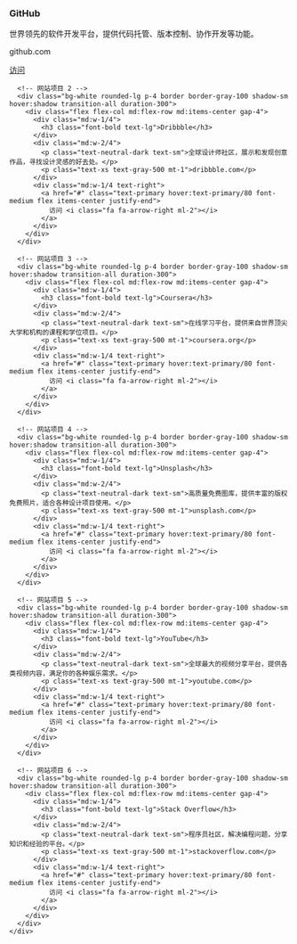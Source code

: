 <!DOCTYPE html>
<html lang="zh-CN">
<head>
  <meta charset="UTF-8">
  <meta name="viewport" content="width=device-width, initial-scale=1.0">
  <title>网站推荐</title>
  <script src="https://cdn.tailwindcss.com"></script>
  <link href="https://cdnjs.cloudflare.com/ajax/libs/font-awesome/6.7.2/css/all.min.css" rel="stylesheet">
  <script>
    tailwind.config = {
      theme: {
        extend: {
          colors: {
            primary: '#165DFF',
          },
        },
      }
    }
  </script>
</head>
<body class="font-inter bg-white min-h-screen">
  <main class="container mx-auto px-4 py-8 max-w-3xl">
    <!-- 网站列表 -->
    <div class="space-y-6">
      <!-- 网站项目 1 -->
      <div class="bg-white rounded-lg p-4 border border-gray-100 shadow-sm hover:shadow transition-all duration-300">
        <div class="flex flex-col md:flex-row md:items-center gap-4">
          <div class="md:w-1/4">
            <h3 class="font-bold text-lg">GitHub</h3>
          </div>
          <div class="md:w-2/4">
            <p class="text-neutral-dark text-sm">世界领先的软件开发平台，提供代码托管、版本控制、协作开发等功能。</p>
            <p class="text-xs text-gray-500 mt-1">github.com</p>
          </div>
          <div class="md:w-1/4 text-right">
            <a href="#" class="text-primary hover:text-primary/80 font-medium flex items-center justify-end">
              访问 <i class="fa fa-arrow-right ml-2"></i>
            </a>
          </div>
        </div>
      </div>

      <!-- 网站项目 2 -->
      <div class="bg-white rounded-lg p-4 border border-gray-100 shadow-sm hover:shadow transition-all duration-300">
        <div class="flex flex-col md:flex-row md:items-center gap-4">
          <div class="md:w-1/4">
            <h3 class="font-bold text-lg">Dribbble</h3>
          </div>
          <div class="md:w-2/4">
            <p class="text-neutral-dark text-sm">全球设计师社区，展示和发现创意作品，寻找设计灵感的好去处。</p>
            <p class="text-xs text-gray-500 mt-1">dribbble.com</p>
          </div>
          <div class="md:w-1/4 text-right">
            <a href="#" class="text-primary hover:text-primary/80 font-medium flex items-center justify-end">
              访问 <i class="fa fa-arrow-right ml-2"></i>
            </a>
          </div>
        </div>
      </div>

      <!-- 网站项目 3 -->
      <div class="bg-white rounded-lg p-4 border border-gray-100 shadow-sm hover:shadow transition-all duration-300">
        <div class="flex flex-col md:flex-row md:items-center gap-4">
          <div class="md:w-1/4">
            <h3 class="font-bold text-lg">Coursera</h3>
          </div>
          <div class="md:w-2/4">
            <p class="text-neutral-dark text-sm">在线学习平台，提供来自世界顶尖大学和机构的课程和学位项目。</p>
            <p class="text-xs text-gray-500 mt-1">coursera.org</p>
          </div>
          <div class="md:w-1/4 text-right">
            <a href="#" class="text-primary hover:text-primary/80 font-medium flex items-center justify-end">
              访问 <i class="fa fa-arrow-right ml-2"></i>
            </a>
          </div>
        </div>
      </div>

      <!-- 网站项目 4 -->
      <div class="bg-white rounded-lg p-4 border border-gray-100 shadow-sm hover:shadow transition-all duration-300">
        <div class="flex flex-col md:flex-row md:items-center gap-4">
          <div class="md:w-1/4">
            <h3 class="font-bold text-lg">Unsplash</h3>
          </div>
          <div class="md:w-2/4">
            <p class="text-neutral-dark text-sm">高质量免费图库，提供丰富的版权免费照片，适合各种设计项目使用。</p>
            <p class="text-xs text-gray-500 mt-1">unsplash.com</p>
          </div>
          <div class="md:w-1/4 text-right">
            <a href="#" class="text-primary hover:text-primary/80 font-medium flex items-center justify-end">
              访问 <i class="fa fa-arrow-right ml-2"></i>
            </a>
          </div>
        </div>
      </div>

      <!-- 网站项目 5 -->
      <div class="bg-white rounded-lg p-4 border border-gray-100 shadow-sm hover:shadow transition-all duration-300">
        <div class="flex flex-col md:flex-row md:items-center gap-4">
          <div class="md:w-1/4">
            <h3 class="font-bold text-lg">YouTube</h3>
          </div>
          <div class="md:w-2/4">
            <p class="text-neutral-dark text-sm">全球最大的视频分享平台，提供各类视频内容，满足你的各种娱乐需求。</p>
            <p class="text-xs text-gray-500 mt-1">youtube.com</p>
          </div>
          <div class="md:w-1/4 text-right">
            <a href="#" class="text-primary hover:text-primary/80 font-medium flex items-center justify-end">
              访问 <i class="fa fa-arrow-right ml-2"></i>
            </a>
          </div>
        </div>
      </div>

      <!-- 网站项目 6 -->
      <div class="bg-white rounded-lg p-4 border border-gray-100 shadow-sm hover:shadow transition-all duration-300">
        <div class="flex flex-col md:flex-row md:items-center gap-4">
          <div class="md:w-1/4">
            <h3 class="font-bold text-lg">Stack Overflow</h3>
          </div>
          <div class="md:w-2/4">
            <p class="text-neutral-dark text-sm">程序员社区，解决编程问题，分享知识和经验的平台。</p>
            <p class="text-xs text-gray-500 mt-1">stackoverflow.com</p>
          </div>
          <div class="md:w-1/4 text-right">
            <a href="#" class="text-primary hover:text-primary/80 font-medium flex items-center justify-end">
              访问 <i class="fa fa-arrow-right ml-2"></i>
            </a>
          </div>
        </div>
      </div>
    </div>
  </main>
</body>
</html>
    